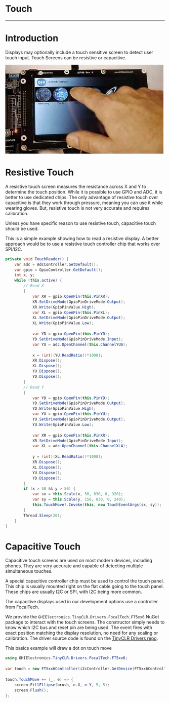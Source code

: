 # Touch
---

# Introduction
Displays may optionally include a touch sensitive screen to detect user touch input. Touch Screens can be resistive or capacitive.

![UD435](../images/ucm-touch-display.jpg)

# Resistive Touch

A resistive touch screen measures the resistance across X and Y to determine the touch position. While it is possible to use GPIO and ADC, it is better to use dedicated chips. The only advantage of resistive touch over capacitive is that they work through pressure, meaning you can use it while wearing gloves. But, resistive touch is not very accurate and requires calibration.

Unless you have specific reason to use resistive touch, capacitive touch should be used.

This is a simple example showing how to read a resistive display. A better approach would be to use a resistive touch controller chip that works over SPI/I2C.

```cs
private void TouchReader() {
    var adc = AdcController.GetDefault();
    var gpio = GpioController.GetDefault();
    int x, y;
    while (this.active) {
        // Read X
        {
            var XR = gpio.OpenPin(this.PinXR);
            XR.SetDriveMode(GpioPinDriveMode.Output);
            XR.Write(GpioPinValue.High);
            var XL = gpio.OpenPin(this.PinXL);
            XL.SetDriveMode(GpioPinDriveMode.Output);
            XL.Write(GpioPinValue.Low);

            var YD = gpio.OpenPin(this.PinYD);
            YD.SetDriveMode(GpioPinDriveMode.Input);
            var YU = adc.OpenChannel(this.ChannelYUA);

            x = (int)(YU.ReadRatio()*1000);
            XR.Dispose();
            XL.Dispose();
            YU.Dispose();
            YD.Dispose();
        }
        // Read Y
        {
            var YD = gpio.OpenPin(this.PinYD);
            YD.SetDriveMode(GpioPinDriveMode.Output);
            YD.Write(GpioPinValue.High);
            var YU = gpio.OpenPin(this.PinYU);
            YU.SetDriveMode(GpioPinDriveMode.Output);
            YU.Write(GpioPinValue.Low);

            var XR = gpio.OpenPin(this.PinXR);
            XR.SetDriveMode(GpioPinDriveMode.Input);
            var XL = adc.OpenChannel(this.ChannelXLA);

            y = (int)(XL.ReadRatio()*1000);
            XR.Dispose();
            XL.Dispose();
            YU.Dispose();
            YD.Dispose();
        }
        if (x > 50 && y > 50) {
            var sx = this.Scale(x, 50, 830, 0, 320);
            var sy = this.Scale(y, 150, 830, 0, 240);
            this.TouchMove?.Invoke(this, new TouchEventArgs(sx, sy));
        }
        Thread.Sleep(20);
    }
}
```

# Capacitive Touch

Capacitive touch screens are used on most modern devices, including phones. They are very accurate and capable of detecting multiple simultaneous touches.

A special capacitive controller chip must be used to control the touch panel. This chip is usually mounted right on the flat cable going to the touch panel. These chips are usually I2C or SPI, with I2C being more common.

The capacitive displays used in our development options use a controller from FocalTech.

We provide the `GHIElectronics.TinyCLR.Drivers.FocalTech.FT5xx6` NuGet package to interact with the touch screens. The constructor simply needs to know which I2C bus and reset pin are being used. The event fires with exact position matching the display resolution, no need for any scaling or calibration. The driver source code is found on the [TinyCLR Drivers repo](https://github.com/ghi-electronics/TinyCLR-Drivers).

This basics example will draw a dot on touch move

```cs
using GHIElectronics.TinyCLR.Drivers.FocalTech.FT5xx6;

var touch = new FT5xx6Controller(i2cController.GetDevice(FT5xx6Controller.GetConnectionSettings()), gpioController.OpenPin(UCMStandard.GpioPin.B));

touch.TouchMove += (_, e) => {
    screen.FillEllipse(brush, e.X, e.Y, 5, 5);
    screen.Flush();
};
```
